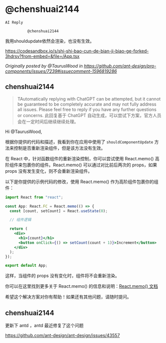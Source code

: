 # @chenshuai2144

`AI Reply`

              @chenshuai2144

我用shouldupdate依然会渲染，也没有生效。

https://codesandbox.io/s/shi-shi-bao-cun-de-bian-ji-biao-ge-forked-3hdrsv?from-embed=&file=/App.tsx

_Originally posted by @TaurusWood in https://github.com/ant-design/pro-components/issues/7239#issuecomment-1596819286_

## chenshuai2144

> TAutomatically replying with ChatGPT can be attempted, but it cannot be guaranteed to be completely accurate and may not fully address all issues. Please feel free to reply if you have any further questions or concerns.
> 此回复基于 ChatGPT 自动生成，可以尝试下方案，官方人员会在一定时间后继续继续处理。

Hi @TaurusWood,

根据你提供的代码和描述，我看到你在应用中使用了 `shouldComponentUpdate` 方法来控制是否重新渲染组件，但是该方法没有生效。

在 React 中，针对函数组件的重新渲染控制，你可以尝试使用 React.memo() 高阶组件来包裹你的组件。React.memo() 可以通过对比前后两次的 props，如果 props 没有发生变化，则不会重新渲染组件。

以下是你提供的示例代码的修改，使用 React.memo() 作为高阶组件包裹你的组件：

```jsx
import React from "react";

const App: React.FC = React.memo(() => {
  const [count, setCount] = React.useState(0);

  // 组件逻辑

  return (
    <div>
      <h1>{count}</h1>
      <button onClick={() => setCount(count + 1)}>Increment</button>
    </div>
  );
});

export default App;
```

这样，当组件的 props 没有变化时，组件将不会重新渲染。

你可以在这里找到更多关于 React.memo() 的信息和说明：[React.memo() 文档](https://reactjs.org/docs/react-api.html#reactmemo)

希望这个解决方案对你有帮助！如果还有其他问题，请随时提问。

## chenshuai2144

更新下 antd ，antd 最近修复了这个问题

https://github.com/ant-design/ant-design/issues/43557
